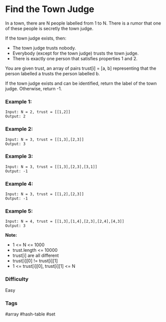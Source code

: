# Find the Town Judge

In a town, there are N people labelled from 1 to N. There is a rumor that one of these people is secretly the town judge.

If the town judge exists, then:

- The town judge trusts nobody.
- Everybody (except for the town judge) trusts the town judge.
- There is exactly one person that satisfies properties 1 and 2.

You are given trust, an array of pairs trust[i] = [a, b] representing that the person labelled a trusts the person labelled b.

If the town judge exists and can be identified, return the label of the town judge. Otherwise, return -1.

### Example 1:

```
Input: N = 2, trust = [[1,2]]
Output: 2
```

### Example 2:

```
Input: N = 3, trust = [[1,3],[2,3]]
Output: 3
```

### Example 3:

```
Input: N = 3, trust = [[1,3],[2,3],[3,1]]
Output: -1
```

### Example 4:

```
Input: N = 3, trust = [[1,2],[2,3]]
Output: -1
```

### Example 5:

```
Input: N = 4, trust = [[1,3],[1,4],[2,3],[2,4],[4,3]]
Output: 3
```

**Note:**

- 1 <= N <= 1000
- trust.length <= 10000
- trust[i] are all different
- trust[i][0] != trust[i][1]
- 1 <= trust[i][0], trust[i][1] <= N

### Difficulty

Easy

### Tags

#array #hash-table #set
